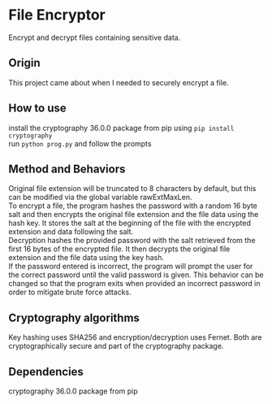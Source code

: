 # File Encryptor
Encrypt and decrypt files containing sensitive data.

## Origin
This project came about when I needed to securely encrypt a file.

## How to use
install the cryptography 36.0.0 package from pip using `pip install cryptography`  
run `python prog.py` and follow the prompts


## Method and Behaviors
Original file extension will be truncated to 8 characters by default, but this can be modified via the global variable rawExtMaxLen.  
To encrypt a file, the program hashes the password with a random 16 byte salt and then encrypts the original file extension and the file data using the hash key. It stores the salt at the beginning of the file with the encrypted extension and data following the salt.  
Decryption hashes the provided password with the salt retrieved from the first 16 bytes of the encrypted file. It then decrypts the original file extension and the file data using the key hash.  
If the password entered is incorrect, the program will prompt the user for the correct password until the valid password is given. This behavior can be changed so that the program exits when provided an incorrect password in order to mitigate brute force attacks.

## Cryptography algorithms
Key hashing uses SHA256 and encryption/decryption uses Fernet. Both are cryptographically secure and part of the cryptography package.

## Dependencies
cryptography 36.0.0 package from pip

